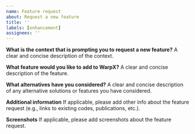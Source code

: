```yaml
---
name: Feature request
about: Request a new feature
title: ''
labels: [enhancement]
assignees: ''
---
```


**What is the context that is prompting you to request a new feature?**
A clear and concise description of the context.

**What feature would you like to add to WarpX?**
A clear and concise description of the feature.

**What alternatives have you considered?**
A clear and concise description of any alternative solutions or features you have considered.

**Additional information**
If applicable, please add other info about the feature request (e.g., links to existing codes, publications, etc.).

**Screenshots**
If applicable, please add screenshots about the feature request.
